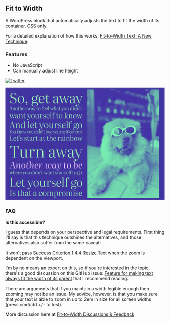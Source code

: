 ## Fit to Width

A WordPress block that automatically adjusts the text to fit the width of its container. CSS only.


For a detailed explanation of how this works: [Fit-to-Width Text: A New Technique](https://kizu.dev/fit-to-width).

### Features

- No JavaScript
- Can manually adjust line height

[![Twitter](https://img.shields.io/twitter/url/https/twitter.com/kevinbatdorf.svg?style=social&label=Follow%20%40kevinbatdorf)](https://twitter.com/kevinbatdorf)

![Fit to Width](https://raw.githubusercontent.com/kevinbatdorf/fit-to-width/main/.wordpress-org/screenshot-1.jpg)

### FAQ

**Is this accessible?**

I guess that depends on your perspective and legal requirements. First thing I'll say is that this technique outshines the alternatives, and those alternatives also suffer from the same caveat:

It won't pass [Success Criterion 1.4.4 Resize Text](https://w3c.github.io/wcag/guidelines/#resize-text) when the zoom is dependent on the viewport.

I'm by no means an expert on this, so if you're interested in the topic, there's a good discussion on this GitHub issue: [Feature for making text always fit the width of its parent](https://github.com/w3c/csswg-drafts/issues/2528) that I recommend reading.

There are arguments that if you maintain a width legible enough then zooming may not be an issue. My advice, however, is that you make sure that your text is able to zoom in up to 2em in size for all screen widths (press cmd/ctrl +/- to test).

More discussion here at [Fit-to-Width
Discussions & Feedback](https://blog.kizu.dev/fit-to-width-discussions-and-feedback/)
